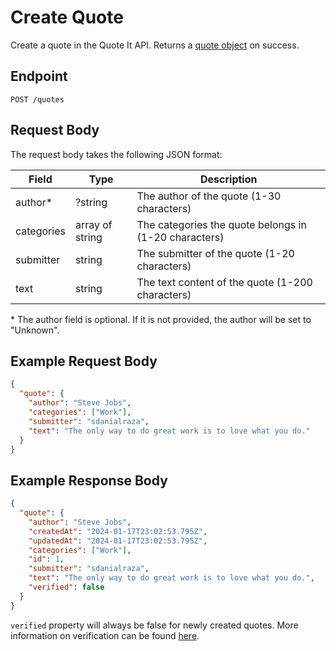 # Create Quote

Create a quote in the Quote It API. Returns a [quote object](../../README.md#quote-structure) on success.

## Endpoint

```http
POST /quotes
```

## Request Body

The request body takes the following JSON format:

| Field      | Type            | Description                                           |
| ---------- | --------------- | ----------------------------------------------------- |
| author\*   | ?string         | The author of the quote (1-30 characters)             |
| categories | array of string | The categories the quote belongs in (1-20 characters) |
| submitter  | string          | The submitter of the quote (1-20 characters)          |
| text       | string          | The text content of the quote (1-200 characters)      |

\* The author field is optional. If it is not provided, the author will be set to "Unknown".

## Example Request Body

```json
{
  "quote": {
    "author": "Steve Jobs",
    "categories": ["Work"],
    "submitter": "sdanialraza",
    "text": "The only way to do great work is to love what you do."
  }
}
```

## Example Response Body

```json
{
  "quote": {
    "author": "Steve Jobs",
    "createdAt": "2024-01-17T23:02:53.795Z",
    "updatedAt": "2024-01-17T23:02:53.795Z",
    "categories": ["Work"],
    "id": 1,
    "submitter": "sdanialraza",
    "text": "The only way to do great work is to love what you do.",
    "verified": false
  }
}
```

`verified` property will always be false for newly created quotes. More information on verification can be found [here](../../README.md#quote-structure).

